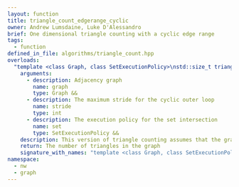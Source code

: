 ```yaml
---
layout: function
title: triangle_count_edgerange_cyclic
owner: Andrew Lumsdaine, Luke D'Alessandro
brief: One dimensional triangle counting with a cyclic edge range
tags:
  - function
defined_in_file: algorithms/triangle_count.hpp
overloads:
  "template <class Graph, class SetExecutionPolicy>\nstd::size_t triangle_count_edgerange_cyclic(Graph &&, int, SetExecutionPolicy &&)":
    arguments:
      - description: Adjacency graph
        name: graph
        type: Graph &&
      - description: The maximum stride for the cyclic outer loop
        name: stride
        type: int
      - description: The execution policy for the set intersection
        name: set
        type: SetExecutionPolicy &&
    description: This version of triangle counting assumes that the graph supports direct edge enumeration with an edge range that has random-access iterators and supports tbb's split interface.
    return: The number of triangles in the graph
    signature_with_names: "template <class Graph, class SetExecutionPolicy>\nstd::size_t triangle_count_edgerange_cyclic(Graph && graph, int stride, SetExecutionPolicy && set)"
namespace:
  - nw
  - graph
---
```

